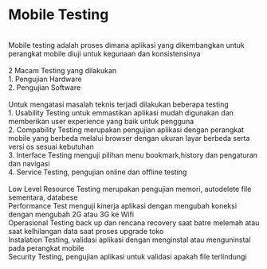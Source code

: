 # Mobile Testing

<br/>Mobile testing adalah proses dimana aplikasi yang dikembangkan untuk perangkat mobile diuji untuk kegunaan dan konsistensinya
<br/><br/> 2 Macam Testing yang dilakukan
<br/>1. Pengujian Hardware 
<br/>2. Pengujian Software
<br/><br/> Untuk mengatasi masalah teknis terjadi dilakukan beberapa testing
<br/>1. Usability Testing untuk emmastikan aplikasi mudah digunakan dan memberikan user experience yang baik untuk pengguna
<br/>2. Compability Testing merupakan pengujian aplikasi dengan perangkat mobile yang berbeda melalui browser dengan ukuran layar berbeda serta versi os sesuai kebutuhan
<br/>3. Interface Testing menguji pilihan menu bookmark,history dan pengaturan dan navigasi
<br/>4. Service Testing, pengujian online dan offline testing 
<br/><br/> Low Level Resource Testing merupakan pengujian memori, autodelete file sementara, databese
<br/>Performance Test menguji kinerja aplikasi dengan mengubah koneksi dengan mengubah 2G atau 3G ke Wifi
<br/>Operasional Testing back up dan rencana recovery saat batre melemah atau saat kelhilangan data saat proses upgrade toko
<br/>Instalation Testing, validasi aplikasi dengan menginstal atau menguninstal pada perangkat mobile
<br/>Security Testing, pengujian aplikasi untuk validasi apakah file terlindungi
<br/><br/>
<br/>
<br/>
<br/>
<br/>
<br/>
<br/>
<br/>
<br/>